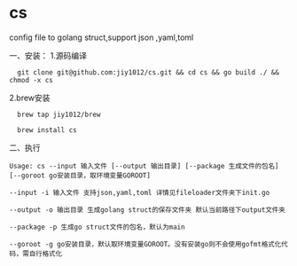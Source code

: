 # cs
config file to golang struct,support json ,yaml,toml

一、安装：
1.源码编译

```
  git clone git@github.com:jiy1012/cs.git && cd cs && go build ./ && chmod -x cs
```
2.brew安装

```
  brew tap jiy1012/brew
```

```
  brew install cs
```

二、执行
```
Usage: cs --input 输入文件 [--output 输出目录] [--package 生成文件的包名] [--goroot go安装目录，取环境变量GOROOT]

--input -i 输入文件 支持json,yaml,toml 详情见fileloader文件夹下init.go

--output -o 输出目录 生成golang struct的保存文件夹 默认当前路径下output文件夹

--package -p 生成go struct文件的包名，默认为main

--goroot -g go安装目录，默认取环境变量GOROOT。没有安装go则不会使用gofmt格式化代码，需自行格式化

```
